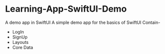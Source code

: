 # Learning-App-SwiftUI-Demo
A demo app in SwiftUI
A simple demo app for the basics of SwiftUI
Contain-
  * LogIn
  * SignUp
  * Layouts
  * Core Data
